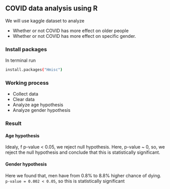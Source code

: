 ## COVID data analysis using R

We will use kaggle dataset to analyze

- Whether or not COVID has more effect on older people
- Whether or not COVID has more effect on specific gender.

### Install packages

In terminal run

```bash
install.packages("Hmisc")
```

### Working process

- Collect data
- Clear data
- Analyze age hypothesis
- Analyze gender hypothesis

### Result

#### Age hypothesis

Idealy, f p-value < 0.05, we reject null hypothesis. Here, p-value ~ 0, so, we reject the null hypothesis and conclude that this is statistically significant.

#### Gender hypothesis

Here we found that, men have from 0.8% to 8.8% higher chance of dying. `p-value = 0.002 < 0.05`, so this is statistically significant
